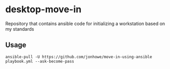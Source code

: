 # desktop-move-in
Repository that contains ansible code for initializing a workstation based on my standards

## Usage
```
ansible-pull -U https://github.com/jonhowe/move-in-using-ansible playbook.yml --ask-become-pass
```
